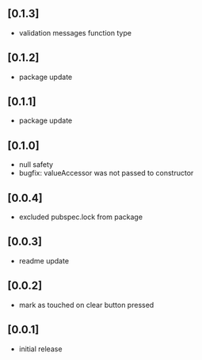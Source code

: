 ## [0.1.3]

* validation messages function type

## [0.1.2]

* package update

## [0.1.1]

* package update

## [0.1.0]

* null safety
* bugfix: valueAccessor was not passed to constructor

## [0.0.4]

* excluded pubspec.lock from package

## [0.0.3]
* readme update

## [0.0.2]

* mark as touched on clear button pressed

## [0.0.1]

* initial release
